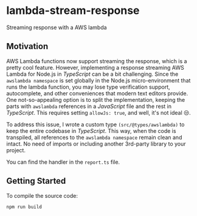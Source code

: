 # lambda-stream-response
Streaming response with a AWS lambda

## Motivation
AWS Lambda functions now support streaming the response, which is a pretty cool feature. However, implementing a response streaming AWS Lambda for Node.js in _TypeScript_ can be a bit challenging. Since the `awslambda namespace` is set globally in the Node.js micro-environment that runs the lambda function, you may lose type verification support, autocomplete, and other conveniences that modern text editors provide. One not-so-appealing option is to split the implementation, keeping the parts with `awslambda` references in a _JavaScript_ file and the rest in _TypeScript_. This requires setting `allowJs: true`, and well, it's not ideal 😒.

To address this issue, I wrote a custom type `(src/@types/awslambda)` to keep the entire codebase in _TypeScript_. This way, when the code is transpiled, all references to the `awslambda namespace` remain clean and intact. No need of imports or including another 3rd-party library to your
project.

You can find the handler in the `report.ts` file.


## Getting Started

To compile the source code:

```bash
npm run build
```
